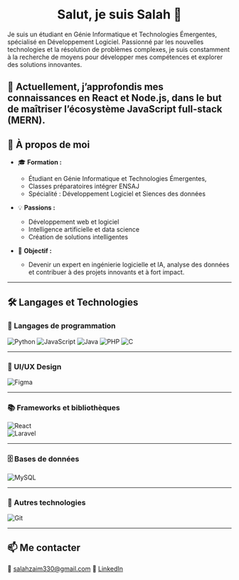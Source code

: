<h1 align="center">Salut, je suis Salah 👋</h1>

Je suis un étudiant en Génie Informatique et Technologies Émergentes, spécialisé en Développement Logiciel. Passionné par les nouvelles technologies et la résolution de problèmes complexes, je suis constamment à la recherche de moyens pour développer mes compétences et explorer des solutions innovantes.

🚀 Actuellement, j’approfondis mes connaissances en React et Node.js, dans le but de maîtriser l’écosystème JavaScript full-stack (MERN).
---

## 🌟 À propos de moi

- 🎓 **Formation :**
  - Étudiant en Génie Informatique et Technologies Émergentes,
  - Classes préparatoires intégrer ENSAJ
  - Spécialité : Développement Logiciel et Siences des données

- 💡 **Passions :**
  - Développement web et logiciel
  - Intelligence artificielle et data science
  - Création de solutions intelligentes

- 🎯 **Objectif :**
  - Devenir un expert en ingénierie logicielle et IA, analyse des données et contribuer à des projets innovants et à fort impact.

---

## 🛠️ Langages et Technologies

### 🔹 Langages de programmation

![Python](https://img.shields.io/badge/-Python-3776AB?style=for-the-badge&logo=python&logoColor=white)
![JavaScript](https://img.shields.io/badge/-JavaScript-F7DF1E?style=for-the-badge&logo=javascript&logoColor=black)
![Java](https://img.shields.io/badge/-Java-007396?style=for-the-badge&logo=java&logoColor=white)
![PHP](https://img.shields.io/badge/-PHP-777BB4?style=for-the-badge&logo=php&logoColor=white)
![C](https://img.shields.io/badge/-C-00599C?style=for-the-badge&logo=c&logoColor=white)

---

### 🎨 UI/UX Design

![Figma](https://img.shields.io/badge/-Figma-F24E1E?style=for-the-badge&logo=figma&logoColor=white)

---

### 📚 Frameworks et bibliothèques

![React](https://img.shields.io/badge/-React-61DAFB?style=for-the-badge&logo=react&logoColor=black)  
![Laravel](https://img.shields.io/badge/-Laravel-FF2D20?style=for-the-badge&logo=laravel&logoColor=white)  

---

### 🗄️ Bases de données

![MySQL](https://img.shields.io/badge/-MySQL-4479A1?style=for-the-badge&logo=mysql&logoColor=white)

---

### 🧰 Autres technologies

![Git](https://img.shields.io/badge/-Git-F05032?style=for-the-badge&logo=git&logoColor=white)

---

## 📫 Me contacter

📧 salahzaim330@gmail.com 
🔗 [LinkedIn](https://www.linkedin.com/in/salah-eddine-e-zzaime-2a0342268/)
